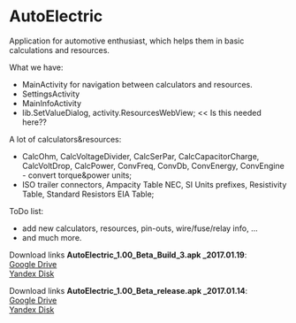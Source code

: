 # AutoElectric
Application for automotive enthusiast, which helps them in basic calculations and resources.

What we have:
- MainActivity for navigation between calculators and resources.
- SettingsActivity
- MainInfoActivity
- lib.SetValueDialog, activity.ResourcesWebView; << Is this needed here??

A lot of calculators&resources:
- CalcOhm, CalcVoltageDivider, CalcSerPar, CalcCapacitorCharge, CalcVoltDrop, CalcPower, ConvFreq, ConvDb, ConvEnergy, ConvEngine - convert torque&power units;
- ISO trailer connectors, Ampacity Table NEC, SI Units prefixes, Resistivity Table, Standard Resistors EIA Table;

ToDo list:
- add new calculators, resources, pin-outs, wire/fuse/relay info, ...
- and much more.


Download links <b>AutoElectric_1.00_Beta_Build_3.apk _2017.01.19</b>:<br>
<a href="https://drive.google.com/open?id=0BzoKZrHsxcSbeGJxZUhhUnBJeU0" target="_blank">Google Drive</a><br>
<a href="https://yadi.sk/d/ekzqWh3B39sgD6" target="_blank">Yandex Disk</a><br>


Download links <b>AutoElectric_1.00_Beta_release.apk _2017.01.14</b>:<br>
<a href="https://drive.google.com/open?id=0BzoKZrHsxcSbeEtTUkVNSV95Rnc" target="_blank">Google Drive</a><br>
<a href="https://yadi.sk/d/FNHF8dr838vxT8" target="_blank">Yandex Disk</a><br>

